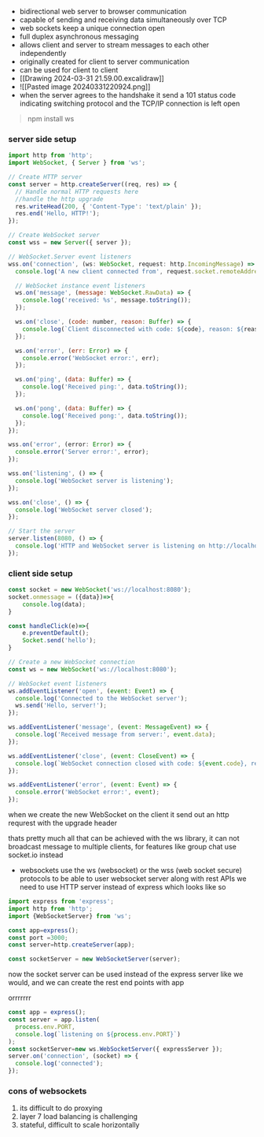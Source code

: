 - bidirectional web server to browser communication
- capable of sending and receiving data simultaneously over TCP
- web sockets keep a unique connection open
- full duplex asynchronous messaging
- allows client and server to stream messages to each other independently
- originally created for client to server communication
- can be used for client to client
- [[Drawing 2024-03-31 21.59.00.excalidraw]]
- ![[Pasted image 20240331220924.png]]
- when the server agrees to the handshake it send a 101 status code indicating switching protocol and the TCP/IP connection is left open

> npm install ws

### server side setup
```js
import http from 'http';
import WebSocket, { Server } from 'ws';

// Create HTTP server
const server = http.createServer((req, res) => {
  // Handle normal HTTP requests here
  //handle the http upgrade
  res.writeHead(200, { 'Content-Type': 'text/plain' });
  res.end('Hello, HTTP!');
});

// Create WebSocket server
const wss = new Server({ server });

// WebSocket.Server event listeners
wss.on('connection', (ws: WebSocket, request: http.IncomingMessage) => {
  console.log('A new client connected from', request.socket.remoteAddress);

  // WebSocket instance event listeners
  ws.on('message', (message: WebSocket.RawData) => {
    console.log('received: %s', message.toString());
  });

  ws.on('close', (code: number, reason: Buffer) => {
    console.log(`Client disconnected with code: ${code}, reason: ${reason.toString()}`);
  });

  ws.on('error', (err: Error) => {
    console.error('WebSocket error:', err);
  });

  ws.on('ping', (data: Buffer) => {
    console.log('Received ping:', data.toString());
  });

  ws.on('pong', (data: Buffer) => {
    console.log('Received pong:', data.toString());
  });
});

wss.on('error', (error: Error) => {
  console.error('Server error:', error);
});

wss.on('listening', () => {
  console.log('WebSocket server is listening');
});

wss.on('close', () => {
  console.log('WebSocket server closed');
});

// Start the server
server.listen(8080, () => {
  console.log('HTTP and WebSocket server is listening on http://localhost:8080');
});
```
### client side setup
```js
const socket = new WebSocket('ws://localhost:8080');
socket.onmessage = ({data})=>{
	console.log(data);
}

const handleClick(e)=>{
	e.preventDefault();
	Socket.send('hello');
}

// Create a new WebSocket connection
const ws = new WebSocket('ws://localhost:8080');

// WebSocket event listeners
ws.addEventListener('open', (event: Event) => {
  console.log('Connected to the WebSocket server');
  ws.send('Hello, server!');
});

ws.addEventListener('message', (event: MessageEvent) => {
  console.log('Received message from server:', event.data);
});

ws.addEventListener('close', (event: CloseEvent) => {
  console.log(`WebSocket connection closed with code: ${event.code}, reason: ${event.reason}`);
});

ws.addEventListener('error', (event: Event) => {
  console.error('WebSocket error:', event);
});

```
when we create the new WebSocket on the client it send out an http requrest with the upgrade header

thats pretty much all that can be achieved with the ws library, it can not broadcast message to multiple clients, for features like group chat use socket.io instead

- websockets use the ws (websocket) or the wss (web socket secure) protocols
to be able to user websocket server along with rest APIs we need to use HTTP server instead of express which looks like so
```js
import express from 'express';
import http from 'http';
import {WebSocketServer} from 'ws';

const app=express();
const port =3000;
const server=http.createServer(app);

const socketServer = new WebSocketServer(server);
```
now the socket server can be used instead of the express server like we would, and we can create the rest end points with app

orrrrrrr
```js
const app = express();
const server = app.listen(  
  process.env.PORT,  
  console.log(`listening on ${process.env.PORT}`)  
);
const socketServer=new ws.WebSocketServer({ expressServer });
server.on('connection', (socket) => {  
  console.log('connected');  
});
```
### cons of websockets
1.  its difficult to do proxying
2. layer 7 load balancing is challenging 
3. stateful, difficult to scale horizontally